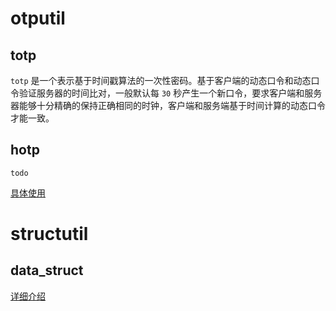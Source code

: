 # otputil

## totp
`totp` 是一个表示基于时间戳算法的一次性密码。基于客户端的动态口令和动态口令验证服务器的时间比对，一般默认每 `30` 秒产生一个新口令，要求客户端和服务器能够十分精确的保持正确相同的时钟，客户端和服务端基于时间计算的动态口令才能一致。

## hotp
`todo`

[具体使用](./otputil/README.md)

# structutil

## data_struct
[详细介绍](./structuitl/data_struct/README.md)